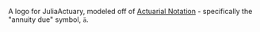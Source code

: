 A logo for JuliaActuary, modeled off of [Actuarial Notation](https://en.wikipedia.org/wiki/,Actuarial_notation) - specifically the "annuity due" symbol, `ä`.

